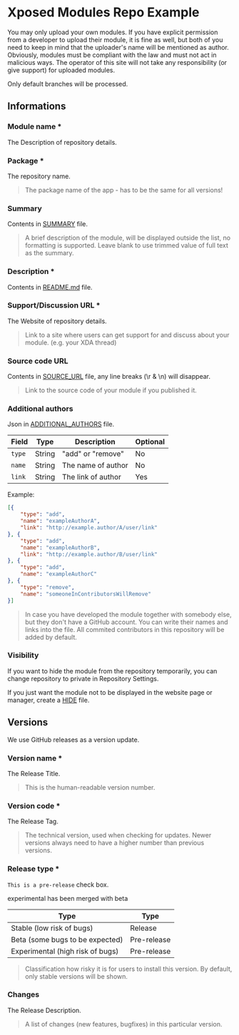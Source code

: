 # Xposed Modules Repo Example

You may only upload your own modules. If you have explicit permission from a developer to upload their module, it is fine as well, but both of you need to keep in mind that the uploader's name will be mentioned as author.
Obviously, modules must be compliant with the law and must not act in malicious ways. The operator of this site will not take any responsibility (or give support) for uploaded modules.

Only default branches will be processed.

## Informations

### Module name *

The Description of repository details.

### Package *

The repository name.

> The package name of the app - has to be the same for all versions!

### Summary

Contents in [SUMMARY](SUMMARY) file.

> A brief description of the module, will be displayed outside the list, no formatting is supported.
> Leave blank to use trimmed value of full text as the summary.

### Description *

Contents in [README.md](README.md) file.

### Support/Discussion URL *

The Website of repository details.

> Link to a site where users can get support for and discuss about your module. (e.g. your XDA thread)

### Source code URL

Contents in [SOURCE_URL](SOURCE_URL) file, any line breaks (\r & \n) will disappear.

> Link to the source code of your module if you published it.

### Additional authors

Json in [ADDITIONAL_AUTHORS](ADDITIONAL_AUTHORS) file.

|  Field  |  Type  |  Description  |  Optional  |
|  ----  |  ----  |  ----  |  ----  |
| `type`  | String |  "add" or "remove"  |  No  |
| `name`  | String |  The name of author  |  No  |
| `link`  | String |  The link of author  |  Yes  |

Example: 
```json
[{
	"type": "add",
	"name": "exampleAuthorA",
	"link": "http://example.author/A/user/link"
}, {
	"type": "add",
	"name": "exampleAuthorB",
	"link": "http://example.author/B/user/link"
}, {
	"type": "add",
	"name": "exampleAuthorC"
}, {
	"type": "remove",
	"name": "someoneInContributorsWillRemove"
}]
```

> In case you have developed the module together with somebody else, but they don't have a GitHub account. You can write their names and links into the file.
> All commited contributors in this repository will be added by default.

### Visibility

If you want to hide the module from the repository temporarily, you can change repository to private in Repository Settings.

If you just want the module not to be displayed in the website page or manager, create a [HIDE](HIDE) file.

## Versions

We use GitHub releases as a version update.

### Version name *

The Release Title.

> This is the human-readable version number.

### Version code *

The Release Tag.

> The technical version, used when checking for updates. Newer versions always need to have a higher number than previous versions.

### Release type *

`This is a pre-release` check box.

experimental has been merged with beta

|  Type  |  Type  |
|  ----  |  ----  |
| Stable (low risk of bugs)  | Release |
| Beta (some bugs to be expected)  | Pre-release |
| Experimental (high risk of bugs)  | Pre-release |

> Classification how risky it is for users to install this version. By default, only stable versions will be shown.

### Changes

The Release Description.

> A list of changes (new features, bugfixes) in this particular version.
